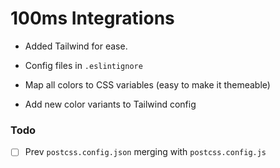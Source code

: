 # 100ms Integrations

- Added Tailwind for ease.
- Config files in `.eslintignore`

- Map all colors to CSS variables (easy to make it themeable)
- Add new color variants to Tailwind config

### Todo

- [ ] Prev `postcss.config.json` merging with `postcss.config.js`
